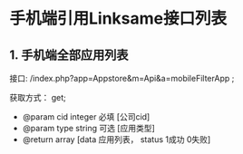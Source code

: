 # 手机端引用Linksame接口列表

## 1. 手机端全部应用列表
   接口: /index.php?app=Appstore&m=Api&a=mobileFilterApp ; 

   获取方式： get;

  *  @param cid  integer 必填 [公司cid]
  *  @param type  string  可选 [应用类型]
  *  @return array [data 应用列表， status 1成功 0失败]